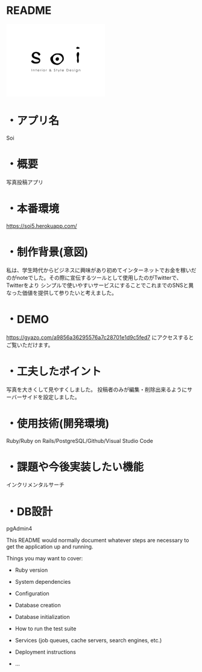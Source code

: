# README

![サンプル画像](images.png)

# ・アプリ名
Soi

# ・概要
写真投稿アプリ

# ・本番環境
https://soi5.herokuapp.com/

# ・制作背景(意図)
私は、学生時代からビジネスに興味があり初めてインターネットでお金を稼いだのがnoteでした。その際に宣伝するツールとして使用したのがTwitterで、Twitterをより
シンプルで使いやすいサービスにすることでこれまでのSNSと異なった価値を提供して参りたいと考えました。

# ・DEMO
https://gyazo.com/a9856a36295576a7c28701e1d9c5fed7 にアクセスするとご覧いただけます。

# ・工夫したポイント
写真を大きくして見やすくしました。
投稿者のみが編集・削除出来るようにサーバーサイドを設定しました。

# ・使用技術(開発環境)
Ruby/Ruby on Rails/PostgreSQL/Github/Visual Studio Code

# ・課題や今後実装したい機能
インクリメンタルサーチ

# ・DB設計
pgAdmin4


This README would normally document whatever steps are necessary to get the
application up and running.

Things you may want to cover:

* Ruby version

* System dependencies

* Configuration

* Database creation

* Database initialization

* How to run the test suite

* Services (job queues, cache servers, search engines, etc.)

* Deployment instructions

* ...
